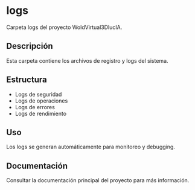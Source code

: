 # logs

Carpeta logs del proyecto WoldVirtual3DlucIA.

## Descripción
Esta carpeta contiene los archivos de registro y logs del sistema.

## Estructura
- Logs de seguridad
- Logs de operaciones
- Logs de errores
- Logs de rendimiento

## Uso
Los logs se generan automáticamente para monitoreo y debugging.

## Documentación
Consultar la documentación principal del proyecto para más información. 